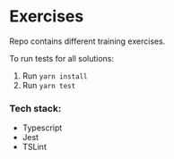 # Exercises

Repo contains different training exercises.

To run tests for all solutions:

1. Run `yarn install`
2. Run `yarn test`

### Tech stack:

* Typescript
* Jest
* TSLint

